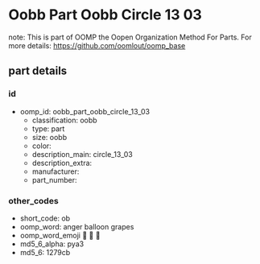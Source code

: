 # Oobb Part Oobb Circle 13 03  

note: This is part of OOMP the Oopen Organization Method For Parts. For more details: https://github.com/oomlout/oomp_base

##  part details





### id
* oomp_id: oobb_part_oobb_circle_13_03
  * classification: oobb
  * type: part
  * size: oobb
  * color: 
  * description_main: circle_13_03
  * description_extra: 
  * manufacturer: 
  * part_number: 

### other_codes
* short_code: ob
* oomp_word: anger balloon grapes
* oomp_word_emoji :anger: :balloon: :grapes:
* md5_6_alpha: pya3
* md5_6: 1279cb
